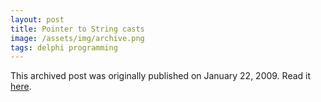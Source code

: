 ```yaml
---
layout: post
title: Pointer to String casts
image: /assets/img/archive.png
tags: delphi programming
---
```

This archived post was originally published on January 22, 2009. Read it [here](/alex.ciobanu.org/indexcc0f.html).
